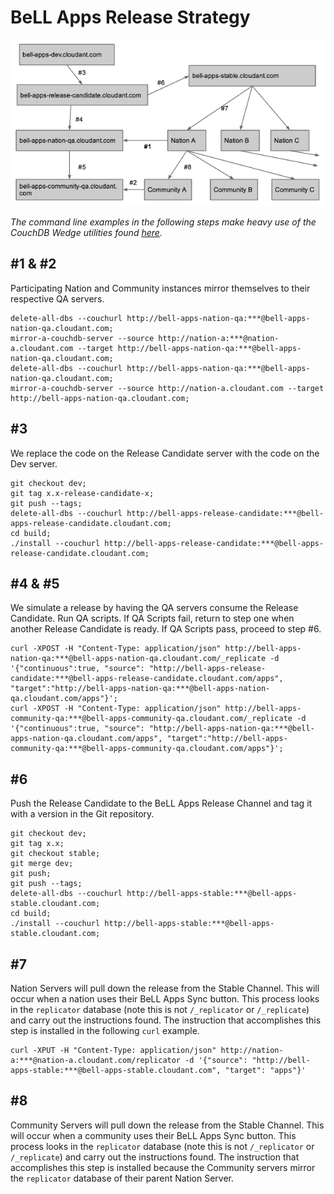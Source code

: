 # BeLL Apps Release Strategy

![BeLL Apps Release Strategy Diagram](bell-apps-release-strategy-diagram.png)

*The command line examples in the following steps make heavy use of the CouchDB Wedge utilities found [here](https://github.com/rjsteinert/CouchDB-Wedge).*

## #1 & #2 
Participating Nation and Community instances mirror themselves to their respective QA servers.

```
delete-all-dbs --couchurl http://bell-apps-nation-qa:***@bell-apps-nation-qa.cloudant.com;
mirror-a-couchdb-server --source http://nation-a:***@nation-a.cloudant.com --target http://bell-apps-nation-qa:***@bell-apps-nation-qa.cloudant.com;
delete-all-dbs --couchurl http://bell-apps-nation-qa:***@bell-apps-nation-qa.cloudant.com;
mirror-a-couchdb-server --source http://nation-a.cloudant.com --target http://bell-apps-nation-qa.cloudant.com;
```

## #3
We replace the code on the Release Candidate server with the code on the Dev server.
```
git checkout dev;
git tag x.x-release-candidate-x;
git push --tags;
delete-all-dbs --couchurl http://bell-apps-release-candidate:***@bell-apps-release-candidate.cloudant.com;
cd build;
./install --couchurl http://bell-apps-release-candidate:***@bell-apps-release-candidate.cloudant.com;
```

## #4 & #5 
We simulate a release by having the QA servers consume the Release Candidate. Run QA scripts. If QA Scripts fail, return to step one when another Release Candidate is ready. If QA Scripts pass, proceed to step #6.
```
curl -XPOST -H "Content-Type: application/json" http://bell-apps-nation-qa:***@bell-apps-nation-qa.cloudant.com/_replicate -d '{"continuous":true, "source": "http://bell-apps-release-candidate:***@bell-apps-release-candidate.cloudant.com/apps", "target":"http://bell-apps-nation-qa:***@bell-apps-nation-qa.cloudant.com/apps"}';
curl -XPOST -H "Content-Type: application/json" http://bell-apps-community-qa:***@bell-apps-community-qa.cloudant.com/_replicate -d '{"continuous":true, "source": "http://bell-apps-nation-qa:***@bell-apps-nation-qa.cloudant.com/apps", "target":"http://bell-apps-community-qa:***@bell-apps-community-qa.cloudant.com/apps"}';
```

## #6 
Push the Release Candidate to the BeLL Apps Release Channel and tag it with a version in the Git repository.
```
git checkout dev;
git tag x.x;
git checkout stable;
git merge dev;
git push;
git push --tags;
delete-all-dbs --couchurl http://bell-apps-stable:***@bell-apps-stable.cloudant.com;
cd build;
./install --couchurl http://bell-apps-stable:***@bell-apps-stable.cloudant.com;
```


## #7 
Nation Servers will pull down the release from the Stable Channel. This will occur when a nation uses their BeLL Apps Sync button. This process looks in the `replicator` database (note this is not `/_replicator` or `/_replicate`) and carry out the instructions found. The instruction that accomplishes this step is installed in the following `curl` example.
```
curl -XPUT -H "Content-Type: application/json" http://nation-a:***@nation-a.cloudant.com/replicator -d '{"source": "http://bell-apps-stable:***@bell-apps-stable.cloudant.com", "target": "apps"}'
```

## #8 
Community Servers will pull down the release from the Stable Channel. This will occur when a community uses their BeLL Apps Sync button. This process looks in the `replicator` database (note this is not `/_replicator` or `/_replicate`) and carry out the instructions found. The instruction that accomplishes this step is installed because the Community servers mirror the `replicator` database of their parent Nation Server.

